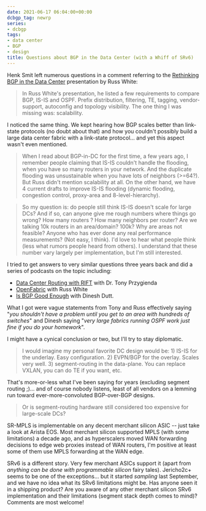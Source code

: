 ```yaml
---
date: 2021-06-17 06:04:00+00:00
dcbgp_tag: newrp
series:
- dcbgp
tags:
- data center
- BGP
- design
title: Questions about BGP in the Data Center (with a Whiff of SRv6)
---
```

Henk Smit left numerous questions in a comment referring to the [Rethinking BGP in the Data Center](/2021/05/worth-reading-rethinking-bgp-data-center.html) presentation by Russ White:

> In Russ White's presentation, he listed a few requirements to compare BGP, IS-IS and OSPF. Prefix distribution, filtering, TE, tagging, vendor-support, autoconfig and topology visibility. The one thing I was missing was: scalability.

I noticed the same thing. We kept hearing how BGP scales better than link-state protocols (no doubt about that) and how you couldn't possibly build a large data center fabric with a link-state protocol... and yet this aspect wasn't even mentioned.
<!--more-->
> When I read about BGP-in-DC for the first time, a few years ago, I remember people claiming that IS-IS couldn't handle the flooding, when you have so many routers in your network. And the duplicate flooding was unsustainable when you have lots of neighbors (>=64?). But Russ didn't mention scalability at all. On the other hand, we have 4 current drafts to improve IS-IS flooding (dynamic flooding, congestion control, proxy-area and 8-level-hierarchy).

> So my question is: do people still think IS-IS doesn't scale for large DCs? And if so, can anyone give me rough numbers where things go wrong? How many routers ? How many neighbors per router? Are we talking 10k routers in an area/domain? 100k? Why are areas not feasible? Anyone who has ever done any real performance measurements? (Not easy, I think). I'd love to hear what people think (less what rumors people heard from others). I understand that these number vary largely per implementation, but I'm still interested.

I tried to get answers to very similar questions three years back and did a series of podcasts on the topic including:

* [Data Center Routing with RIFT](/2018/03/data-center-routing-with-rift-on.html) with Dr. Tony Przygienda
* [OpenFabric](/2018/04/openfabric-with-russ-white-on-software.html) with Russ White
* [Is BGP Good Enough](/2018/08/is-bgp-good-enough-with-dinesh-dutt-on.html) with Dinesh Dutt.

What I got were vague statements from Tony and Russ effectively saying "_you shouldn't have a problem until you get to an area with hundreds of switches_" and Dinesh saying "_very large fabrics running OSPF work just fine if you do your homework_". 

I might have a cynical conclusion or two, but I'll try to stay diplomatic.

> I would imagine my personal favorite DC design would be: 1) IS-IS for the underlay. Easy configuration. 2) EVPN/BGP for the overlay. Scales very well. 3) segment-routing in the data-plane. You can replace VXLAN, you can do TE if you want, etc.

That's more-or-less what I've been saying for years (excluding segment routing ;)... and of course nobody listens, least of all vendors on a lemming run toward ever-more-convoluted BGP-over-BGP designs.

> Or is segment-routing hardware still considered too expensive for large-scale DCs?

SR-MPLS is implementable on any decent merchant silicon ASIC -- just take a look at Arista EOS. Most merchant silicon supported MPLS (with some limitations) a decade ago, and as hyperscalers moved WAN forwarding decisions to edge web proxies instead of WAN routers, I'm positive at least some of them use MPLS forwarding at the WAN edge.

SRv6 is a different story. Very few merchant ASICs support it (apart from _anything can be done with programmable silicon_ fairy tales). Jericho2c+ seems to be one of the exceptions... but it started _sampling_ last September, and we have no idea what its SRv6 limitations might be. Has anyone seen it in a shipping product? Are you aware of any other merchant silicon SRv6 implementation and their limitations (segment stack depth comes to mind)? Comments are most welcome!
